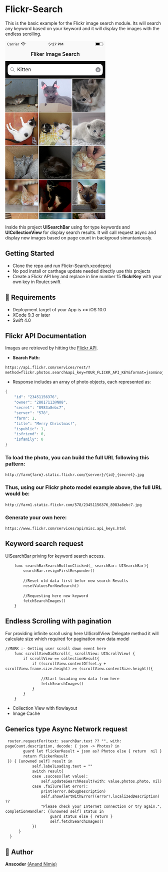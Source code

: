 # Flickr-Search

This is the basic example for the Flickr image search module. Its will search any keyword based on your keyword and 
it will display the images with the endless scrolling.


![](https://github.com/ANSCoder/Flickr-Search/blob/master/Flickr-Search/Assets.xcassets/app_work.imageset/app_work.png?raw=true)

Inside this project **UISearchBar** using for type keywords and **UICollectionView** for display search results.
It will call request async and display new images based on page count in backgroud simuntaniously.

## Getting Started

- Clone the repo and run Flickr-Search.xcodeproj
- No pod install or carthage update needed directly use this projects
- Create a Flickr API key and replace in line number 15 **flickrKey** with your own key in Router.swift 

## 🤔 Requirements

* Deployment target of your App is >= iOS 10.0
* XCode 9.3 or later
* Swift 4.0

## Flickr API Documentation

Images are retrieved by hitting the [Flickr API](https://www.flickr.com/services/api/flickr.photos.search.html).

- **Search Path:**

```
https://api.flickr.com/services/rest/?method=flickr.photos.search&api_key=YOUR_FLICKR_API_KEY&format=json&nojsoncallback=1&safe_search=1&text=KEYWORD
```

- Response includes an array of photo objects, each represented as:

``` swift
{
    "id": "23451156376",
    "owner": "28017113@N08",
    "secret": "8983a8ebc7",
    "server": "578",
    "farm": 1,
    "title": "Merry Christmas!",
    "ispublic": 1,
    "isfriend": 0,
    "isfamily": 0
}
```

### To load the photo, you can build the full URL following this pattern:
```
http://farm{farm}.static.flickr.com/{server}/{id}_{secret}.jpg
```
### Thus, using our Flickr photo model example above, the full URL would be:
```
http://farm1.static.flickr.com/578/23451156376_8983a8ebc7.jpg
```
### Generate your own here:
```
https://www.flickr.com/services/api/misc.api_keys.html
```

## Keyword search request
UISearchBar priving for keyword search access.

```
    func searchBarSearchButtonClicked(_ searchBar: UISearchBar){
        searchBar.resignFirstResponder()
        
        //Reset old data first befor new search Results
        resetValuesForNewSearch()
        
        //Requesting here new keyword
        fetchSearchImages()
    }
```



## Endless Scrolling with pagination
For providing infinite scroll using here UIScrollView Delegate method it will calculate size which required for pagination 
new data model

```
//MARK :- Getting user scroll down event here
    func scrollViewDidScroll(_ scrollView: UIScrollView) {
        if scrollView == collectionResult{
            if ((scrollView.contentOffset.y + scrollView.frame.size.height) >= (scrollView.contentSize.height)){
                
                //Start locading new data from here
                fetchSearchImages()
            }
        }
    }
```


- Collection View with flowlayout
- Image Cache

## Generics type Async Network request 

```
 router.requestFor(text: searchBar.text ?? "", with: pageCount.description, decode: { json -> Photos? in
        guard let flickerResult = json as? Photos else { return  nil }
        return flickerResult
 }) { [unowned self] result in
            self.labelLoading.text = ""
            switch result{
            case .success(let value):
                self.updateSearchResult(with: value.photos.photo, nil)
            case .failure(let error):
                print(error.debugDescription)
                self.showAlertWithError((error?.localizedDescription) ??
                "Please check your Internet connection or try again.", completionHandler: {[unowned self] status in
                    guard status else { return }
                    self.fetchSearchImages()
            })
      }
  }
```


## 👤 Author

**Anscoder** [(Anand Nimje)](https://twitter.com/anand8402) 



